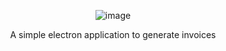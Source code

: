 <div align="center"> 
  
![image](https://www.agheri.it/images/logo.jpg)

A simple electron application to generate invoices
</div>